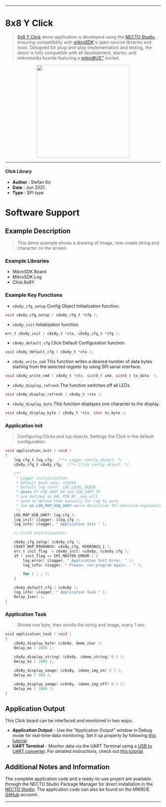 
---
# 8x8 Y Click

> [8x8 Y Click](https://www.mikroe.com/?pid_product=MIKROE-1294) demo application is developed using
the [NECTO Studio](https://www.mikroe.com/necto), ensuring compatibility with [mikroSDK](https://www.mikroe.com/mikrosdk)'s
open-source libraries and tools. Designed for plug-and-play implementation and testing, the demo is fully compatible with
all development, starter, and mikromedia boards featuring a [mikroBUS&trade;](https://www.mikroe.com/mikrobus) socket.

<p align="center">
  <img src="https://www.mikroe.com/?pid_product=MIKROE-1294&image=1" height=300px>
</p>

---

#### Click Library

- **Author**        : Stefan Ilic
- **Date**          : Jun 2021.
- **Type**          : SPI type

# Software Support

## Example Description

> This demo example shows a drawing of Image, new create string and character on the screen.

### Example Libraries

- MikroSDK.Board
- MikroSDK.Log
- Click.8x8Y

### Example Key Functions

- `c8x8y_cfg_setup` Config Object Initialization function.
```c
void c8x8y_cfg_setup ( c8x8y_cfg_t *cfg );
```

- `c8x8y_init` Initialization function.
```c
err_t c8x8y_init ( c8x8y_t *ctx, c8x8y_cfg_t *cfg );
```

- `c8x8y_default_cfg` Click Default Configuration function.
```c
void c8x8y_default_cfg ( c8x8y_t *ctx );
```

- `c8x8y_write_cmd` This function writes a desired number of data bytes starting from the selected register by using SPI serial interface.
```c
void c8x8y_write_cmd ( c8x8y_t *ctx, uint8_t cmd, uint8_t tx_data  );
```

- `c8x8y_display_refresh` The function switches off all LEDs.
```c
void c8x8y_display_refresh ( c8x8y_t *ctx );
```

- `c8x8y_display_byte` This function displayes one character to the display.
```c
void c8x8y_display_byte ( c8x8y_t *ctx, char tx_byte );
```

### Application Init

> Configuring Clicks and log objects. Settings the Click in the default configuration.

```c
void application_init ( void ) 
{
    log_cfg_t log_cfg;  /**< Logger config object. */
    c8x8y_cfg_t c8x8y_cfg;  /**< Click config object. */

    /** 
     * Logger initialization.
     * Default baud rate: 115200
     * Default log level: LOG_LEVEL_DEBUG
     * @note If USB_UART_RX and USB_UART_TX 
     * are defined as HAL_PIN_NC, you will 
     * need to define them manually for log to work. 
     * See @b LOG_MAP_USB_UART macro definition for detailed explanation.
     */
    LOG_MAP_USB_UART( log_cfg );
    log_init( &logger, &log_cfg );
    log_info( &logger, " Application Init " );

    // Click initialization.

    c8x8y_cfg_setup( &c8x8y_cfg );
    C8X8Y_MAP_MIKROBUS( c8x8y_cfg, MIKROBUS_1 );
    err_t init_flag  = c8x8y_init( &c8x8y, &c8x8y_cfg );
    if ( init_flag == SPI_MASTER_ERROR ) {
        log_error( &logger, " Application Init Error. " );
        log_info( &logger, " Please, run program again... " );

        for ( ; ; );
    }

    c8x8y_default_cfg ( &c8x8y );
    log_info( &logger, " Application Task " );
    Delay_1sec( );
}
```

### Application Task

> Shows one byte, then scrolls the string and image, every 1 sec.

```c
void application_task ( void ) 
{
    c8x8y_display_byte( &c8x8y, demo_char );
    Delay_ms ( 1000 );
    
    c8x8y_display_string( &c8x8y, &demo_string[ 0 ] );
    Delay_ms ( 1000 );

    c8x8y_display_image( &c8x8y, &demo_img_on[ 0 ] );
    Delay_ms ( 500 );

    c8x8y_display_image( &c8x8y, &demo_img_off[ 0 ] );
    Delay_ms ( 1000 );
}
```


## Application Output

This Click board can be interfaced and monitored in two ways:
- **Application Output** - Use the "Application Output" window in Debug mode for real-time data monitoring.
Set it up properly by following [this tutorial](https://www.youtube.com/watch?v=ta5yyk1Woy4).
- **UART Terminal** - Monitor data via the UART Terminal using
a [USB to UART converter](https://www.mikroe.com/click/interface/usb?interface*=uart,uart). For detailed instructions,
check out [this tutorial](https://help.mikroe.com/necto/v2/Getting%20Started/Tools/UARTTerminalTool).

## Additional Notes and Information

The complete application code and a ready-to-use project are available through the NECTO Studio Package Manager for 
direct installation in the [NECTO Studio](https://www.mikroe.com/necto). The application code can also be found on
the MIKROE [GitHub](https://github.com/MikroElektronika/mikrosdk_click_v2) account.

---
